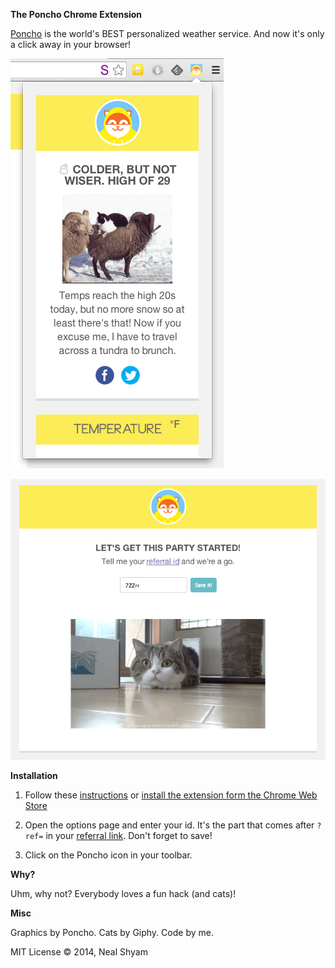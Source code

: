 **The Poncho Chrome Extension**

[Poncho](http://www.poncho.is) is the world's BEST personalized weather service. And now it's only a click away in your browser!

![Poncho Chrome extension screenshot ](ext.png "Poncho in your browser!")

![Poncho settings page](settings.png "Gify enabled setup page")

**Installation**

1. Follow these [instructions](https://developer.chrome.com/extensions/getstarted.html#unpacked) or [install the extension form the Chrome Web Store](https://chrome.google.com/webstore/detail/poncho/ibfheadaidbgfdoignldjdjjanfdfkfh?hl=en)

2. Open the options page and enter your id. It's the part that comes after `?ref=` in your [referral link](http://poncho.is/settings). Don't forget to save!

3. Click on the Poncho icon in your toolbar.

**Why?**

Uhm, why not? Everybody loves a fun hack (and cats)!

**Misc**

Graphics by Poncho. Cats by Giphy. Code by me.

MIT License © 2014, Neal Shyam
